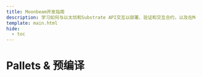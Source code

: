 ```yaml
---
title: Moonbeam开发指南
description: 学习如何与以太坊和Substrate API交互以部署、验证和交互合约，以及在Moonbeam上开发DApp的指南。
template: main.html
hide:
  - toc
---
```


<h1 class='subsection-title'>Pallets & 预编译</h1>
<div class='subsection-wrapper'></div>